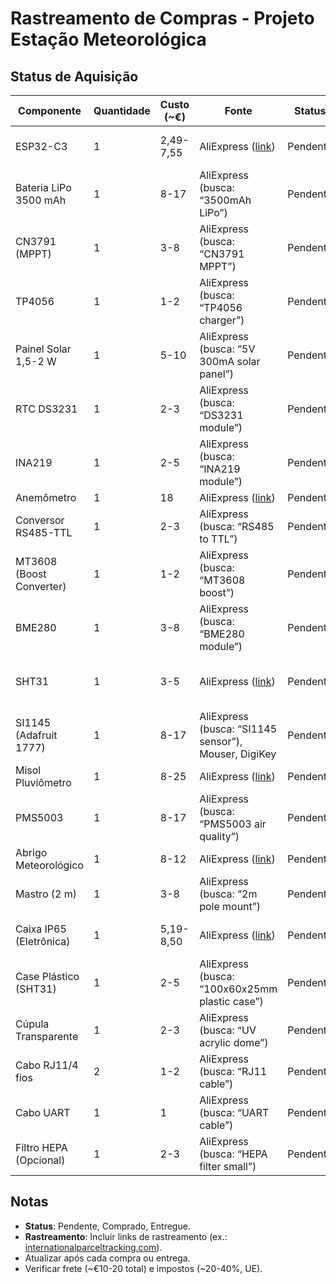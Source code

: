 # Rastreamento de Compras - Projeto Estação Meteorológica

## Status de Aquisição
| **Componente** | **Quantidade** | **Custo (\~€)** | **Fonte** | **Status** | **Rastreamento** | **Notas** |
| --- | --- | --- | --- | --- | --- | --- |
| ESP32-C3 | 1 | 2,49-7,55 | AliExpress ([link](https://nl.aliexpress.com/item/1005006170575141.html)) | Pendente | - | Verificar vendedor >4,5 estrelas. |
| Bateria LiPo 3500 mAh | 1 | 8-17 | AliExpress (busca: “3500mAh LiPo”) | Pendente | - | Confirmar proteção contra sobrecarga. |
| CN3791 (MPPT) | 1 | 3-8 | AliExpress (busca: “CN3791 MPPT”) | Pendente | - | - |
| TP4056 | 1 | 1-2 | AliExpress (busca: “TP4056 charger”) | Pendente | - | - |
| Painel Solar 1,5-2 W | 1 | 5-10 | AliExpress (busca: “5V 300mA solar panel”) | Pendente | - | Testar vs. 2-3 W. |
| RTC DS3231 | 1 | 2-3 | AliExpress (busca: “DS3231 module”) | Pendente | - | - |
| INA219 | 1 | 2-5 | AliExpress (busca: “INA219 module”) | Pendente | - | - |
| Anemômetro | 1 | 18 | AliExpress ([link](https://www.aliexpress.com/item/1005007510911298.html)) | Pendente | - | - |
| Conversor RS485-TTL | 1 | 2-3 | AliExpress (busca: “RS485 to TTL”) | Pendente | - | - |
| MT3608 (Boost Converter) | 1 | 1-2 | AliExpress (busca: “MT3608 boost”) | Pendente | - | - |
| BME280 | 1 | 3-8 | AliExpress (busca: “BME280 module”) | Pendente | - | - |
| SHT31 | 1 | 3-5 | AliExpress ([link](https://www.aliexpress.com/item/1005006781627853.html)) | Pendente | - | Verificar vendedor >4,5 estrelas, >100 vendas. |
| SI1145 (Adafruit 1777) | 1 | 8-17 | AliExpress (busca: “SI1145 sensor”), Mouser, DigiKey | Pendente | - | Considerar Mouser/DigiKey se AliExpress instável. |
| Misol Pluviômetro | 1 | 8-25 | AliExpress ([link](https://nl.aliexpress.com/item/1005006457407759.html)) | Pendente | - | - |
| PMS5003 | 1 | 8-17 | AliExpress (busca: “PMS5003 air quality”) | Pendente | - | - |
| Abrigo Meteorológico | 1 | 8-12 | AliExpress ([link](https://nl.aliexpress.com/item/1005005459581452.html)) | Pendente | - | Confirmado na lista do usuário. |
| Mastro (2 m) | 1 | 3-8 | AliExpress (busca: “2m pole mount”) | Pendente | - | - |
| Caixa IP65 (Eletrônica) | 1 | 5,19-8,50 | AliExpress ([link](https://nl.aliexpress.com/item/1005005691489549.html)) | Pendente | - | Verificar montagem no mastro. |
| Case Plástico (SHT31) | 1 | 2-5 | AliExpress (busca: “100x60x25mm plastic case”) | Pendente | - | Furos para ventilação, IP55. |
| Cúpula Transparente | 1 | 2-3 | AliExpress (busca: “UV acrylic dome”) | Pendente | - | - |
| Cabo RJ11/4 fios | 2 | 1-2 | AliExpress (busca: “RJ11 cable”) | Pendente | - | Comprimento \~1-2 m. |
| Cabo UART | 1 | 1 | AliExpress (busca: “UART cable”) | Pendente | - | Comprimento \~0,5-1 m. |
| Filtro HEPA (Opcional) | 1 | 2-3 | AliExpress (busca: “HEPA filter small”) | Pendente | - | Substituição periódica. |

## Notas
- **Status**: Pendente, Comprado, Entregue.
- **Rastreamento**: Incluir links de rastreamento (ex.: [internationalparceltracking.com](http://internationalparceltracking.com)).
- Atualizar após cada compra ou entrega.
- Verificar frete (~€10-20 total) e impostos (~20-40%, UE).
